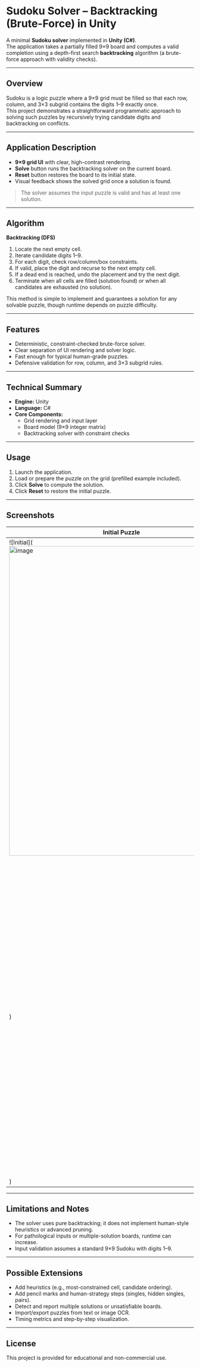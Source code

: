 # Sudoku Solver – Backtracking (Brute-Force) in Unity

A minimal **Sudoku solver** implemented in **Unity (C#)**.  
The application takes a partially filled 9×9 board and computes a valid completion using a depth-first search **backtracking** algorithm (a brute-force approach with validity checks).

---

## Overview

Sudoku is a logic puzzle where a 9×9 grid must be filled so that each row, column, and 3×3 subgrid contains the digits 1–9 exactly once.  
This project demonstrates a straightforward programmatic approach to solving such puzzles by recursively trying candidate digits and backtracking on conflicts.

---

## Application Description

- **9×9 grid UI** with clear, high-contrast rendering.
- **Solve** button runs the backtracking solver on the current board.
- **Reset** button restores the board to its initial state.
- Visual feedback shows the solved grid once a solution is found.

> The solver assumes the input puzzle is valid and has at least one solution.

---

## Algorithm

**Backtracking (DFS)**
1. Locate the next empty cell.
2. Iterate candidate digits 1–9.
3. For each digit, check row/column/box constraints.
4. If valid, place the digit and recurse to the next empty cell.
5. If a dead end is reached, undo the placement and try the next digit.
6. Terminate when all cells are filled (solution found) or when all candidates are exhausted (no solution).

This method is simple to implement and guarantees a solution for any solvable puzzle, though runtime depends on puzzle difficulty.

---

## Features

- Deterministic, constraint-checked brute-force solver.
- Clear separation of UI rendering and solver logic.
- Fast enough for typical human-grade puzzles.
- Defensive validation for row, column, and 3×3 subgrid rules.

---

## Technical Summary

- **Engine:** Unity
- **Language:** C#
- **Core Components:**
  - Grid rendering and input layer
  - Board model (9×9 integer matrix)
  - Backtracking solver with constraint checks

---

## Usage

1. Launch the application.
2. Load or prepare the puzzle on the grid (prefilled example included).
3. Click **Solve** to compute the solution.
4. Click **Reset** to restore the initial puzzle.

---

## Screenshots

| Initial Puzzle | Solved Board |
| --- | --- |
| ![Initial](<img width="597" height="830" alt="image" src="https://github.com/user-attachments/assets/dee5f799-59a5-4dbc-8cea-ba5ea5b935a4" />
) | ![Solved](<img width="596" height="832" alt="image" src="https://github.com/user-attachments/assets/f4198f95-9a87-4c21-84d4-6f97fe456731" />
) |

---

## Limitations and Notes

- The solver uses pure backtracking; it does not implement human-style heuristics or advanced pruning.
- For pathological inputs or multiple-solution boards, runtime can increase.
- Input validation assumes a standard 9×9 Sudoku with digits 1–9.

---

## Possible Extensions

- Add heuristics (e.g., most-constrained cell, candidate ordering).
- Add pencil marks and human-strategy steps (singles, hidden singles, pairs).
- Detect and report multiple solutions or unsatisfiable boards.
- Import/export puzzles from text or image OCR.
- Timing metrics and step-by-step visualization.

---

## License

This project is provided for educational and non-commercial use.

